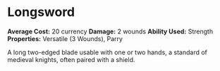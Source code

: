 # Longsword
**Average Cost:** 20 currency
**Damage:** 2 wounds
**Ability Used:** Strength
**Properties:** Versatile (3 Wounds), Parry

A long two-edged blade usable with one or two hands, a standard of medieval knights, often paired with a shield.
